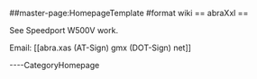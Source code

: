 \#\#master-page:HomepageTemplate \#format wiki == abraXxl ==

See Speedport W500V work.

Email: \[\[abra.xas (AT-Sign) gmx (DOT-Sign) net\]\]

----CategoryHomepage
